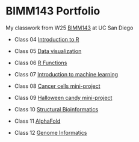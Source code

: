 # BIMM143 Portfolio 

My classwork from W25 [BIMM143](https://bioboot.github.io/bimm143_W25/) at UC San Diego 

- Class 04 [Introduction to R](https://htmlpreview.github.io/?https://raw.githubusercontent.com/dmullaney14/bimm143_github/refs/heads/main/Class04/class04.html)

- Class 05 [Data visualization](https://htmlpreview.github.io/?https://raw.githubusercontent.com/dmullaney14/bimm143_github/refs/heads/main/Class05/class05.html)

- Class 06 [R Functions](https://htmlpreview.github.io/?https://raw.githubusercontent.com/dmullaney14/bimm143_github/refs/heads/main/Class06/RFunctionsClass06.html)

- Class 07 [Introduction to machine learning](https://htmlpreview.github.io/?https://raw.githubusercontent.com/dmullaney14/bimm143_github/refs/heads/main/Class07/class7.html)

- Class 08 [Cancer cells mini-project](https://htmlpreview.github.io/?https://raw.githubusercontent.com/dmullaney14/bimm143_github/refs/heads/main/Class08/Class%208%20Mini%20Project.html)

- Class 09 [Halloween candy mini-project](https://htmlpreview.github.io/?https://raw.githubusercontent.com/dmullaney14/bimm143_github/refs/heads/main/Class09/Class09_Halloween_Candy_Mini_Proj.html)

- Class 10 [Structural Bioinformatics](https://htmlpreview.github.io/?https://raw.githubusercontent.com/dmullaney14/bimm143_github/refs/heads/main/Class10%3A11/class10.html)

- Class 11 [AlphaFold](https://htmlpreview.github.io/?https://raw.githubusercontent.com/dmullaney14/bimm143_github/refs/heads/main/Class10%3A11/class10.html)

- Class 12 [Genome Informatics](https://htmlpreview.github.io/?https://raw.githubusercontent.com/dmullaney14/bimm143_github/refs/heads/main/Class12/class%2012.html)

